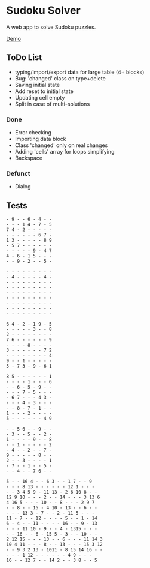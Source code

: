 # Sudoku Solver #

A web app to solve Sudoku puzzles.

[Demo](https://shoobyd.github.io/sudoku/)


## ToDo List ##

* typing/import/export data for large table (4+ blocks)
* Bug: 'changed' class on type+delete
* Saving initial state
* Add reset to initial state
* Updating cell empty
* Split in case of multi-solutions


### Done ###

* Error checking
* Importing data block
* Class 'changed' only on real changes
* Adding 'cells' array for loops simplifying
* Backspace


### Defunct ###

* Dialog



## Tests ##


~~~
- 9 - - 6 - 4 - -
- - - 1 4 - 7 - 5
7 4 - 2 - - - - -
- - - - - - 6 7 -
1 3 - - - - - 8 9
- 5 7 - - - - - -
- - - - - 9 - 4 7
4 - 6 - 1 5 - - -
- - 9 - 2 - - 5 -
~~~

~~~
- - - - - - - - -
- 4 - - - - - 4 -
- - - - - - - - -
- - - - - - - - -
- - - - - - - - -
- - - - - - - - -
- - - - - - - - -
- - - - - - - - -
- - - - - - - - -
~~~

~~~
6 4 - 2 - 1 9 - 5
- - - - - 3 - - 8
2 - - - - - - - -
7 6 - - - - - - 9
- - - - 8 - - - -
3 - - - - - - 7 2
- - - - - - - - 4
9 - - 1 - - - - -
5 - 7 3 - 9 - 6 1
~~~

~~~
8 5 - - - - - - 1
- - - - 1 - - - 6
- - 6 - 5 - 9 - -
- - - 7 - 5 - - -
- 6 7 - - - 4 3 -
- - - 4 - 3 - - -
- - 8 - 7 - 1 - -
1 - - - 2 - - - -
5 - - - - - - 4 9
~~~

~~~
- - 5 6 - - 9 - -
- 3 - - 5 - - 2 -
1 - - - - 9 - - 8
- - 1 - - - - - 2
- 4 - - 2 - - 7 -
9 - - - - - 8 - -
2 - - 3 - - - - 1
- 7 - - 1 - - 5 -
- - 4 - - 7 6 - -
~~~

~~~
5 - - 16 4 - - 6 3 - - 1 7 - - 9
- - - 8 13 - - - - - - 12 1 - - -
- - 3 4 5 9 - 11 13 - 2 6 10 8 - -
12 9 10 - - - 2 - - 14 - - - 3 13 6
4 16 5 - - - 10 - - 8 - - - 2 9 7
- - 8 - - 15 - 4 10 - 13 - - 6 - -
- - - 13 3 - 7 - - 2 - 11 5 - - -
11 - 7 - - 12 - - - - 5 - - 1 - 14
6 - 4 - - 11 - - - - 16 - - 9 - 13
- - - 11 10 - 9 - - 4 - 1315 - - -
- - 16 - - 6 - 15 5 - 3 - - 10 - -
2 12 15 - - - 13 - - 6 - - - 11 14 3
10 4 11 - - - 8 - - 13 - - - 15 3 12
- - 9 3 2 13 - 1011 - 8 15 14 16 - -
- - - 1 12 - - - - - - 4 9 - - -
16 - - 12 7 - - 14 2 - - 3 8 - - 5
~~~






